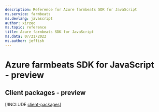 ```yaml
---
description: Reference for Azure farmbeats SDK for JavaScript
ms.service: farmbeats
ms.devlang: javascript
author: xirzec
ms.topic: reference
title: Azure farmbeats SDK for JavaScript
ms.data: 07/21/2022
ms.author: jeffish
---
```

# Azure farmbeats SDK for JavaScript - preview

## Client packages - preview
[!INCLUDE [client-packages](farmbeats-client-index.md)]